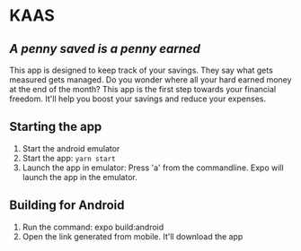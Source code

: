 # KAAS

## _A penny saved is a penny earned_

This app is designed to keep track of your savings. They say what gets measured gets managed. Do you wonder where all your hard earned money at the end of the month? This app is the first step towards your financial freedom. It'll help you boost your savings and reduce your expenses.

## Starting the app

1. Start the android emulator
2. Start the app: `yarn start`
3. Launch the app in emulator: Press 'a' from the commandline. Expo will launch the app in the emulator.

## Building for Android

1. Run the command: expo build:android
2. Open the link generated from mobile. It'll download the app
